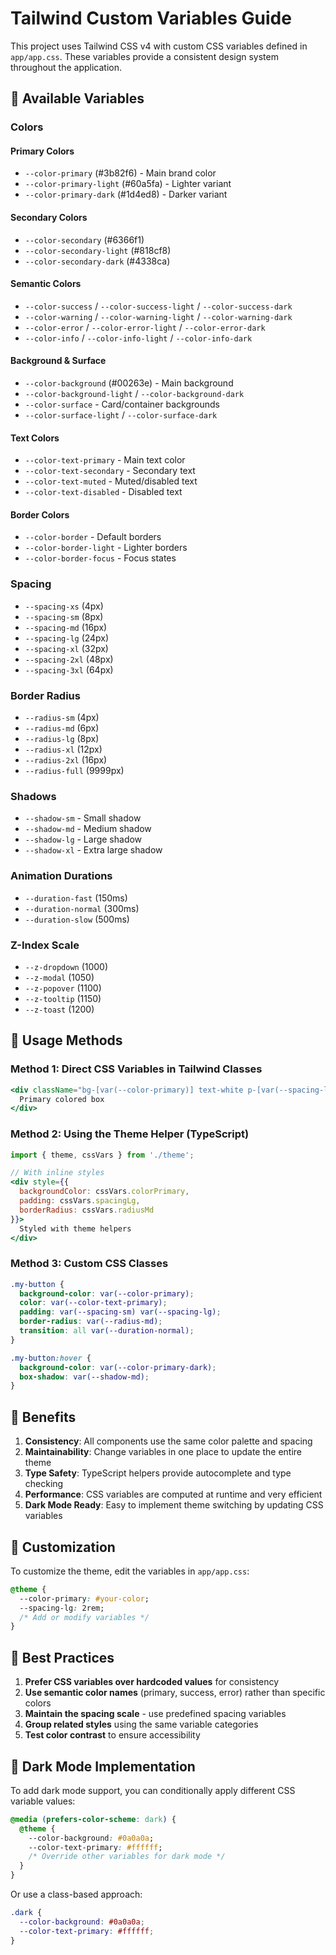 # Tailwind Custom Variables Guide

This project uses Tailwind CSS v4 with custom CSS variables defined in `app/app.css`. These variables provide a consistent design system throughout the application.

## 🎨 Available Variables

### Colors

#### Primary Colors
- `--color-primary` (#3b82f6) - Main brand color
- `--color-primary-light` (#60a5fa) - Lighter variant
- `--color-primary-dark` (#1d4ed8) - Darker variant

#### Secondary Colors
- `--color-secondary` (#6366f1)
- `--color-secondary-light` (#818cf8)
- `--color-secondary-dark` (#4338ca)

#### Semantic Colors
- `--color-success` / `--color-success-light` / `--color-success-dark`
- `--color-warning` / `--color-warning-light` / `--color-warning-dark`
- `--color-error` / `--color-error-light` / `--color-error-dark`
- `--color-info` / `--color-info-light` / `--color-info-dark`

#### Background & Surface
- `--color-background` (#00263e) - Main background
- `--color-background-light` / `--color-background-dark`
- `--color-surface` - Card/container backgrounds
- `--color-surface-light` / `--color-surface-dark`

#### Text Colors
- `--color-text-primary` - Main text color
- `--color-text-secondary` - Secondary text
- `--color-text-muted` - Muted/disabled text
- `--color-text-disabled` - Disabled text

#### Border Colors
- `--color-border` - Default borders
- `--color-border-light` - Lighter borders
- `--color-border-focus` - Focus states

### Spacing
- `--spacing-xs` (4px)
- `--spacing-sm` (8px)
- `--spacing-md` (16px)
- `--spacing-lg` (24px)
- `--spacing-xl` (32px)
- `--spacing-2xl` (48px)
- `--spacing-3xl` (64px)

### Border Radius
- `--radius-sm` (4px)
- `--radius-md` (6px)
- `--radius-lg` (8px)
- `--radius-xl` (12px)
- `--radius-2xl` (16px)
- `--radius-full` (9999px)

### Shadows
- `--shadow-sm` - Small shadow
- `--shadow-md` - Medium shadow
- `--shadow-lg` - Large shadow
- `--shadow-xl` - Extra large shadow

### Animation Durations
- `--duration-fast` (150ms)
- `--duration-normal` (300ms)
- `--duration-slow` (500ms)

### Z-Index Scale
- `--z-dropdown` (1000)
- `--z-modal` (1050)
- `--z-popover` (1100)
- `--z-tooltip` (1150)
- `--z-toast` (1200)

## 🚀 Usage Methods

### Method 1: Direct CSS Variables in Tailwind Classes
```jsx
<div className="bg-[var(--color-primary)] text-white p-[var(--spacing-lg)] rounded-[var(--radius-md)]">
  Primary colored box
</div>
```

### Method 2: Using the Theme Helper (TypeScript)
```jsx
import { theme, cssVars } from './theme';

// With inline styles
<div style={{
  backgroundColor: cssVars.colorPrimary,
  padding: cssVars.spacingLg,
  borderRadius: cssVars.radiusMd
}}>
  Styled with theme helpers
</div>
```

### Method 3: Custom CSS Classes
```css
.my-button {
  background-color: var(--color-primary);
  color: var(--color-text-primary);
  padding: var(--spacing-sm) var(--spacing-lg);
  border-radius: var(--radius-md);
  transition: all var(--duration-normal);
}

.my-button:hover {
  background-color: var(--color-primary-dark);
  box-shadow: var(--shadow-md);
}
```

## 🎯 Benefits

1. **Consistency**: All components use the same color palette and spacing
2. **Maintainability**: Change variables in one place to update the entire theme
3. **Type Safety**: TypeScript helpers provide autocomplete and type checking
4. **Performance**: CSS variables are computed at runtime and very efficient
5. **Dark Mode Ready**: Easy to implement theme switching by updating CSS variables

## 🔧 Customization

To customize the theme, edit the variables in `app/app.css`:

```css
@theme {
  --color-primary: #your-color;
  --spacing-lg: 2rem;
  /* Add or modify variables */
}
```

## 📝 Best Practices

1. **Prefer CSS variables over hardcoded values** for consistency
2. **Use semantic color names** (primary, success, error) rather than specific colors
3. **Maintain the spacing scale** - use predefined spacing variables
4. **Group related styles** using the same variable categories
5. **Test color contrast** to ensure accessibility

## 🌙 Dark Mode Implementation

To add dark mode support, you can conditionally apply different CSS variable values:

```css
@media (prefers-color-scheme: dark) {
  @theme {
    --color-background: #0a0a0a;
    --color-text-primary: #ffffff;
    /* Override other variables for dark mode */
  }
}
```

Or use a class-based approach:

```css
.dark {
  --color-background: #0a0a0a;
  --color-text-primary: #ffffff;
}
```
